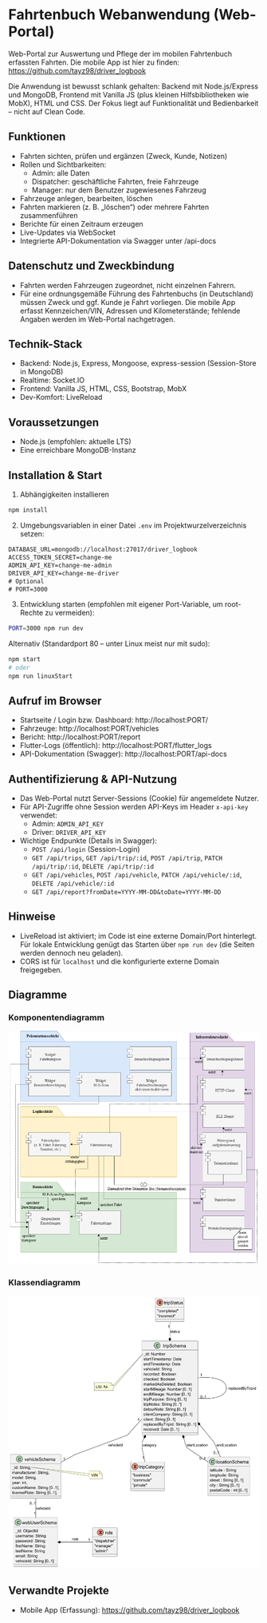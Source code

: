 Fahrtenbuch Webanwendung (Web-Portal)
====================================

Web-Portal zur Auswertung und Pflege der im mobilen Fahrtenbuch erfassten Fahrten. Die mobile App ist hier zu finden: https://github.com/tayz98/driver_logbook

Die Anwendung ist bewusst schlank gehalten: Backend mit Node.js/Express und MongoDB, Frontend mit Vanilla JS (plus kleinen Hilfsbibliotheken wie MobX), HTML und CSS. Der Fokus liegt auf Funktionalität und Bedienbarkeit – nicht auf Clean Code.

Funktionen
----------
- Fahrten sichten, prüfen und ergänzen (Zweck, Kunde, Notizen)
- Rollen und Sichtbarkeiten:
	- Admin: alle Daten
	- Dispatcher: geschäftliche Fahrten, freie Fahrzeuge
	- Manager: nur dem Benutzer zugewiesenes Fahrzeug
- Fahrzeuge anlegen, bearbeiten, löschen
- Fahrten markieren (z. B. „löschen“) oder mehrere Fahrten zusammenführen
- Berichte für einen Zeitraum erzeugen
- Live-Updates via WebSocket
- Integrierte API-Dokumentation via Swagger unter /api-docs

Datenschutz und Zweckbindung
----------------------------
- Fahrten werden Fahrzeugen zugeordnet, nicht einzelnen Fahrern.
- Für eine ordnungsgemäße Führung des Fahrtenbuchs (in Deutschland) müssen Zweck und ggf. Kunde je Fahrt vorliegen. Die mobile App erfasst Kennzeichen/VIN, Adressen und Kilometerstände; fehlende Angaben werden im Web-Portal nachgetragen.

Technik-Stack
-------------
- Backend: Node.js, Express, Mongoose, express-session (Session-Store in MongoDB)
- Realtime: Socket.IO
- Frontend: Vanilla JS, HTML, CSS, Bootstrap, MobX
- Dev-Komfort: LiveReload

Voraussetzungen
---------------
- Node.js (empfohlen: aktuelle LTS)
- Eine erreichbare MongoDB-Instanz

Installation & Start
--------------------
1) Abhängigkeiten installieren

```zsh
npm install
```

2) Umgebungsvariablen in einer Datei `.env` im Projektwurzelverzeichnis setzen:

```
DATABASE_URL=mongodb://localhost:27017/driver_logbook
ACCESS_TOKEN_SECRET=change-me
ADMIN_API_KEY=change-me-admin
DRIVER_API_KEY=change-me-driver
# Optional
# PORT=3000
```

3) Entwicklung starten (empfohlen mit eigener Port-Variable, um root-Rechte zu vermeiden):

```zsh
PORT=3000 npm run dev
```

Alternativ (Standardport 80 – unter Linux meist nur mit sudo):

```zsh
npm start
# oder
npm run linuxStart
```

Aufruf im Browser
-----------------
- Startseite / Login bzw. Dashboard: http://localhost:PORT/
- Fahrzeuge: http://localhost:PORT/vehicles
- Bericht: http://localhost:PORT/report
- Flutter-Logs (öffentlich): http://localhost:PORT/flutter_logs
- API-Dokumentation (Swagger): http://localhost:PORT/api-docs

Authentifizierung & API-Nutzung
-------------------------------
- Das Web-Portal nutzt Server-Sessions (Cookie) für angemeldete Nutzer.
- Für API-Zugriffe ohne Session werden API-Keys im Header `x-api-key` verwendet:
	- Admin: `ADMIN_API_KEY`
	- Driver: `DRIVER_API_KEY`
- Wichtige Endpunkte (Details in Swagger):
	- `POST /api/login` (Session-Login)
	- `GET /api/trips`, `GET /api/trip/:id`, `POST /api/trip`, `PATCH /api/trip/:id`, `DELETE /api/trip/:id`
	- `GET /api/vehicles`, `POST /api/vehicle`, `PATCH /api/vehicle/:id`, `DELETE /api/vehicle/:id`
	- `GET /api/report?fromDate=YYYY-MM-DD&toDate=YYYY-MM-DD`

Hinweise
--------
- LiveReload ist aktiviert; im Code ist eine externe Domain/Port hinterlegt. Für lokale Entwicklung genügt das Starten über `npm run dev` (die Seiten werden dennoch neu geladen).
- CORS ist für `localhost` und die konfigurierte externe Domain freigegeben.

Diagramme 
------

### Komponentendiagramm
![Komponentendiagramm](./imgs/Komponentendiagramm%20Mobile%20App.drawio%20(1).png)

### Klassendiagramm
![Klassendiagramm](./imgs/web_app_klassen.png)


Verwandte Projekte
------------------
- Mobile App (Erfassung): https://github.com/tayz98/driver_logbook


